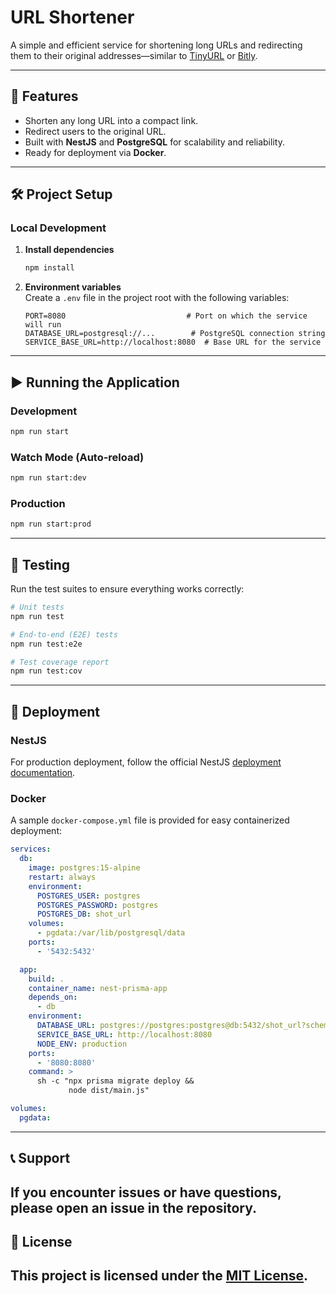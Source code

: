 # URL Shortener

A simple and efficient service for shortening long URLs and redirecting them to their original addresses—similar to [TinyURL](https://tinyurl.com/) or [Bitly](https://bitly.com/).

---

## 🚀 Features

- Shorten any long URL into a compact link.
- Redirect users to the original URL.
- Built with **NestJS** and **PostgreSQL** for scalability and reliability.
- Ready for deployment via **Docker**.

---

## 🛠️ Project Setup

### Local Development

1. **Install dependencies**
   ```bash
   npm install
   ```
2. **Environment variables**  
   Create a `.env` file in the project root with the following variables:

   ```env
   PORT=8080                           # Port on which the service will run
   DATABASE_URL=postgresql://...        # PostgreSQL connection string
   SERVICE_BASE_URL=http://localhost:8080  # Base URL for the service
   ```

---

## ▶️ Running the Application

### Development

```bash
npm run start
```

### Watch Mode (Auto-reload)

```bash
npm run start:dev
```

### Production

```bash
npm run start:prod
```

---

## 🧪 Testing

Run the test suites to ensure everything works correctly:

```bash
# Unit tests
npm run test

# End-to-end (E2E) tests
npm run test:e2e

# Test coverage report
npm run test:cov
```

---

## 🚢 Deployment

### NestJS

For production deployment, follow the official NestJS [deployment documentation](https://docs.nestjs.com/deployment).

### Docker

A sample `docker-compose.yml` file is provided for easy containerized deployment:

```yaml
services:
  db:
    image: postgres:15-alpine
    restart: always
    environment:
      POSTGRES_USER: postgres
      POSTGRES_PASSWORD: postgres
      POSTGRES_DB: shot_url
    volumes:
      - pgdata:/var/lib/postgresql/data
    ports:
      - '5432:5432'

  app:
    build: .
    container_name: nest-prisma-app
    depends_on:
      - db
    environment:
      DATABASE_URL: postgres://postgres:postgres@db:5432/shot_url?schema=shortUrl
      SERVICE_BASE_URL: http://localhost:8080
      NODE_ENV: production
    ports:
      - '8080:8080'
    command: >
      sh -c "npx prisma migrate deploy &&
             node dist/main.js"

volumes:
  pgdata:
```

---

## 📞 Support

## If you encounter issues or have questions, please open an issue in the repository.

## 📜 License

## This project is licensed under the [MIT License](https://chatgpt.com/c/LICENSE).
